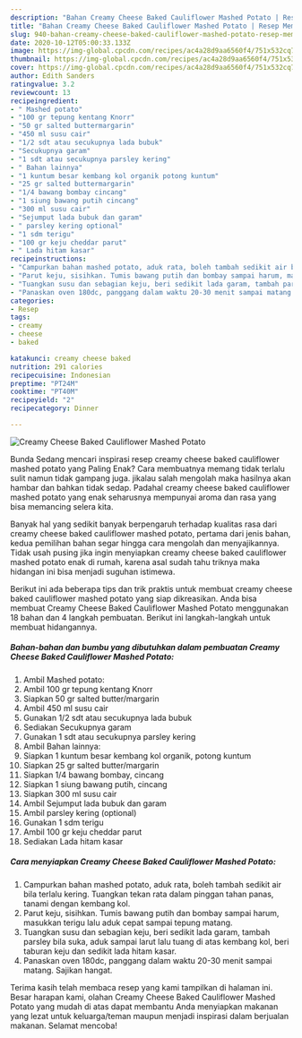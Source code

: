 ```yaml
---
description: "Bahan Creamy Cheese Baked Cauliflower Mashed Potato | Resep Membuat Creamy Cheese Baked Cauliflower Mashed Potato Yang Lezat Sekali"
title: "Bahan Creamy Cheese Baked Cauliflower Mashed Potato | Resep Membuat Creamy Cheese Baked Cauliflower Mashed Potato Yang Lezat Sekali"
slug: 940-bahan-creamy-cheese-baked-cauliflower-mashed-potato-resep-membuat-creamy-cheese-baked-cauliflower-mashed-potato-yang-lezat-sekali
date: 2020-10-12T05:00:33.133Z
image: https://img-global.cpcdn.com/recipes/ac4a28d9aa6560f4/751x532cq70/creamy-cheese-baked-cauliflower-mashed-potato-foto-resep-utama.jpg
thumbnail: https://img-global.cpcdn.com/recipes/ac4a28d9aa6560f4/751x532cq70/creamy-cheese-baked-cauliflower-mashed-potato-foto-resep-utama.jpg
cover: https://img-global.cpcdn.com/recipes/ac4a28d9aa6560f4/751x532cq70/creamy-cheese-baked-cauliflower-mashed-potato-foto-resep-utama.jpg
author: Edith Sanders
ratingvalue: 3.2
reviewcount: 13
recipeingredient:
- " Mashed potato"
- "100 gr tepung kentang Knorr"
- "50 gr salted buttermargarin"
- "450 ml susu cair"
- "1/2 sdt atau secukupnya lada bubuk"
- "Secukupnya garam"
- "1 sdt atau secukupnya parsley kering"
- " Bahan lainnya"
- "1 kuntum besar kembang kol organik potong kuntum"
- "25 gr salted buttermargarin"
- "1/4 bawang bombay cincang"
- "1 siung bawang putih cincang"
- "300 ml susu cair"
- "Sejumput lada bubuk dan garam"
- " parsley kering optional"
- "1 sdm terigu"
- "100 gr keju cheddar parut"
- " Lada hitam kasar"
recipeinstructions:
- "Campurkan bahan mashed potato, aduk rata, boleh tambah sedikit air bila terlalu kering. Tuangkan tekan rata dalam pinggan tahan panas, tanami dengan kembang kol."
- "Parut keju, sisihkan. Tumis bawang putih dan bombay sampai harum, masukkan terigu lalu aduk cepat sampai tepung matang."
- "Tuangkan susu dan sebagian keju, beri sedikit lada garam, tambah parsley bila suka, aduk sampai larut lalu tuang di atas kembang kol, beri taburan keju dan sedikit lada hitam kasar."
- "Panaskan oven 180dc, panggang dalam waktu 20-30 menit sampai matang. Sajikan hangat."
categories:
- Resep
tags:
- creamy
- cheese
- baked

katakunci: creamy cheese baked 
nutrition: 291 calories
recipecuisine: Indonesian
preptime: "PT24M"
cooktime: "PT40M"
recipeyield: "2"
recipecategory: Dinner

---
```



![Creamy Cheese Baked Cauliflower Mashed Potato](https://img-global.cpcdn.com/recipes/ac4a28d9aa6560f4/751x532cq70/creamy-cheese-baked-cauliflower-mashed-potato-foto-resep-utama.jpg)

Bunda Sedang mencari inspirasi resep creamy cheese baked cauliflower mashed potato yang Paling Enak? Cara membuatnya memang tidak terlalu sulit namun tidak gampang juga. jikalau salah mengolah maka hasilnya akan hambar dan bahkan tidak sedap. Padahal creamy cheese baked cauliflower mashed potato yang enak seharusnya mempunyai aroma dan rasa yang bisa memancing selera kita.



Banyak hal yang sedikit banyak berpengaruh terhadap kualitas rasa dari creamy cheese baked cauliflower mashed potato, pertama dari jenis bahan, kedua pemilihan bahan segar hingga cara mengolah dan menyajikannya. Tidak usah pusing jika ingin menyiapkan creamy cheese baked cauliflower mashed potato enak di rumah, karena asal sudah tahu triknya maka hidangan ini bisa menjadi suguhan istimewa.


Berikut ini ada beberapa tips dan trik praktis untuk membuat creamy cheese baked cauliflower mashed potato yang siap dikreasikan. Anda bisa membuat Creamy Cheese Baked Cauliflower Mashed Potato menggunakan 18 bahan dan 4 langkah pembuatan. Berikut ini langkah-langkah untuk membuat hidangannya.

<!--inarticleads1-->

##### Bahan-bahan dan bumbu yang dibutuhkan dalam pembuatan Creamy Cheese Baked Cauliflower Mashed Potato:

1. Ambil  Mashed potato:
1. Ambil 100 gr tepung kentang Knorr
1. Siapkan 50 gr salted butter/margarin
1. Ambil 450 ml susu cair
1. Gunakan 1/2 sdt atau secukupnya lada bubuk
1. Sediakan Secukupnya garam
1. Gunakan 1 sdt atau secukupnya parsley kering
1. Ambil  Bahan lainnya:
1. Siapkan 1 kuntum besar kembang kol organik, potong kuntum
1. Siapkan 25 gr salted butter/margarin
1. Siapkan 1/4 bawang bombay, cincang
1. Siapkan 1 siung bawang putih, cincang
1. Siapkan 300 ml susu cair
1. Ambil Sejumput lada bubuk dan garam
1. Ambil  parsley kering (optional)
1. Gunakan 1 sdm terigu
1. Ambil 100 gr keju cheddar parut
1. Sediakan  Lada hitam kasar




<!--inarticleads2-->

##### Cara menyiapkan Creamy Cheese Baked Cauliflower Mashed Potato:

1. Campurkan bahan mashed potato, aduk rata, boleh tambah sedikit air bila terlalu kering. Tuangkan tekan rata dalam pinggan tahan panas, tanami dengan kembang kol.
1. Parut keju, sisihkan. Tumis bawang putih dan bombay sampai harum, masukkan terigu lalu aduk cepat sampai tepung matang.
1. Tuangkan susu dan sebagian keju, beri sedikit lada garam, tambah parsley bila suka, aduk sampai larut lalu tuang di atas kembang kol, beri taburan keju dan sedikit lada hitam kasar.
1. Panaskan oven 180dc, panggang dalam waktu 20-30 menit sampai matang. Sajikan hangat.




Terima kasih telah membaca resep yang kami tampilkan di halaman ini. Besar harapan kami, olahan Creamy Cheese Baked Cauliflower Mashed Potato yang mudah di atas dapat membantu Anda menyiapkan makanan yang lezat untuk keluarga/teman maupun menjadi inspirasi dalam berjualan makanan. Selamat mencoba!
